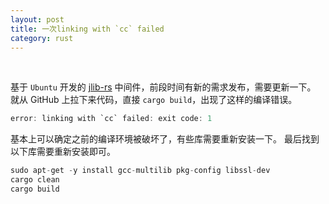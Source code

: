 ```yaml
---
layout: post
title: 一次linking with `cc` failed
category: rust
---
```


<br>

基于 `Ubuntu` 开发的 [jlib-rs](https://github.com/zTgx/jlib-rs) 中间件，前段时间有新的需求发布，需要更新一下。 就从 GitHub 上拉下来代码，直接 `cargo build`，出现了这样的编译错误。  
```rust
error: linking with `cc` failed: exit code: 1 
```
基本上可以确定之前的编译环境被破坏了，有些库需要重新安装一下。 最后找到以下库需要重新安装即可。  

```rust
sudo apt-get -y install gcc-multilib pkg-config libssl-dev
cargo clean
cargo build
```
